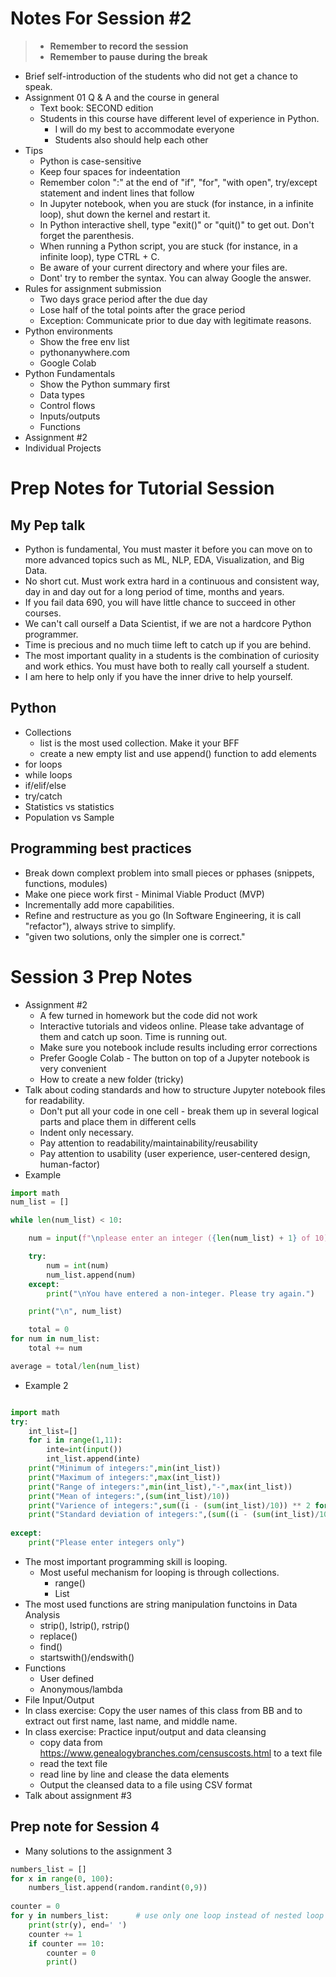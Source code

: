 # Notes For Session #2
> - **Remember to record the session**
> - **Remember to pause during the break**
- Brief self-introduction of the students who did not get a chance to speak.
- Assignment 01 Q & A and the course in general
    - Text book: SECOND edition
    - Students in this course have different level of experience in Python. 
        - I will do my best to accommodate everyone
        - Students also should help each other 
- Tips 
    - Python is case-sensitive
    - Keep four spaces for indeentation
    - Remember colon ":" at the end of "if", "for", "with open", try/except statement and indent lines that follow
    - In Jupyter notebook, when you are stuck (for instance, in a infinite loop), shut down the kernel and restart it.
    - In Python interactive shell, type "exit()" or "quit()" to get out. Don't forget the parenthesis.
    - When running a Python script, you are stuck (for instance, in a infinite loop), type CTRL + C.
    - Be aware of your current directory and where your files are.
    - Dont' try to rember the syntax. You can alway Google the answer. 
- Rules for assignment submission
    - Two days grace period after the due day
    - Lose half of the total points after the grace period 
    - Exception: Communicate prior to due day with legitimate reasons. 
- Python environments
    - Show the free env list
    - pythonanywhere.com
    - Google Colab
- Python Fundamentals 
    - Show the Python summary first 
    - Data types
    - Control flows
    - Inputs/outputs
    - Functions
- Assignment #2
- Individual Projects

# Prep Notes for Tutorial Session
## My Pep talk
- Python is fundamental, You must master it before you can move on to more advanced topics such as ML, NLP, EDA, Visualization, and Big Data. 
- No short cut. Must work extra hard in a continuous and consistent way, day in and day out for a long period of time, months and years.
- If you fail data 690, you will have little chance to succeed in other courses. 
- We can't call ourself a Data Scientist, if we are not a hardcore Python programmer.
- Time is precious and no much tiime left to catch up if you are behind. 
- The most important quality in a students is the combination of curiosity and work ethics. You must have both to really call yourself a student. 
- I am here to help only if you have the inner drive to help yourself. 
## Python
- Collections
    - list is the most used collection. Make it your BFF
    - create a new empty list and use append() function to add elements
- for loops
- while loops
- if/elif/else
- try/catch
- Statistics vs statistics
- Population vs Sample
## Programming best practices
- Break down complext problem into small pieces or pphases (snippets, functions, modules)
- Make one piece work first - Minimal Viable Product (MVP)
- Incrementally add more capabilities. 
- Refine and restructure as you go (In Software Engineering, it is call "refactor"), always strive to simplify.
- "given two solutions, only the simpler one is correct." 

# Session 3 Prep Notes
- Assignment #2 
    - A few turned in homework but the code did not work
    - Interactive tutorials and videos online. Please take advantage of them and catch up soon. Time is running out.
    - Make sure you notebook include results including error corrections 
    - Prefer Google Colab - The button on top of a Jupyter notebook is very convenient
    - How to create a new folder (tricky)
- Talk about coding standards and how to structure Jupyter notebook files for readability.
    - Don't put all your code in one cell - break them up in several logical parts and place them in different cells
    - Indent only necessary. 
    - Pay attention to readability/maintainability/reusability
    - Pay attention to usability (user experience, user-centered design, human-factor)
- Example
```python
import math 
num_list = []

while len(num_list) < 10:

    num = input(f"\nplease enter an integer ({len(num_list) + 1} of 10): ")

    try:
        num = int(num)
        num_list.append(num)
    except:
        print("\nYou have entered a non-integer. Please try again.")

    print("\n", num_list)

    total = 0
for num in num_list:
    total += num

average = total/len(num_list)
```

- Example 2
```python

import math
try:
    int_list=[]
    for i in range(1,11):
        inte=int(input())
        int_list.append(inte)
    print("Minimum of integers:",min(int_list))
    print("Maximum of integers:",max(int_list))
    print("Range of integers:",min(int_list),"-",max(int_list))
    print("Mean of integers:",(sum(int_list)/10))
    print("Varience of integers:",sum((i - (sum(int_list)/10)) ** 2 for i in int_list) / len(int_list))
    print("Standard deviation of integers:",(sum((i - (sum(int_list)/10)) ** 2 for i in int_list) / len(int_list))**0.5)
        
except:
    print("Please enter integers only")
```

- The most important programming skill is looping. 
    - Most useful mechanism for looping is through collections.
        - range()
        - List
- The most used functions are string manipulation functoins in Data Analysis
    - strip(), lstrip(), rstrip()
    - replace()
    - find()
    - startswith()/endswith()
- Functions
    - User defined
    - Anonymous/lambda
- File Input/Output
- In class exercise: Copy the user names of this class from BB and to extract out first name, last name, and middle name.
- In class exercise: Practice input/output and data cleansing
    - copy data from https://www.genealogybranches.com/censuscosts.html to a text file
    - read the text file
    - read line by line and clease the data elements
    - Output the cleansed data to a file using CSV format
- Talk about assignment #3

## Prep note for Session 4
- Many solutions to the assignment 3
```python
numbers_list = []
for x in range(0, 100):
    numbers_list.append(random.randint(0,9))
    
counter = 0
for y in numbers_list:      # use only one loop instead of nested loop
    print(str(y), end=' ')
    counter += 1
    if counter == 10:
        counter = 0
        print()
```

